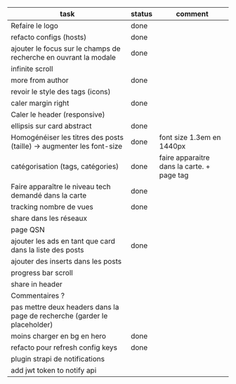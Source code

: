 

task                                                                      | status | comment
--------------------------------------------------------------------------|--------|-------------------------------------------
Refaire le logo                                                           | done   |
refacto configs (hosts)                                                   | done   |
ajouter le focus sur le champs de recherche en ouvrant la modale          | done   |
infinite scroll                                                           |        |
more from author                                                          | done   |
revoir le style des tags (icons)                                          |        |
caler margin right                                                        | done   |
Caler le header (responsive)                                              |        |
ellipsis sur card abstract                                                | done   |
Homogénéiser les titres des posts (taille) -> augmenter les font-size     | done   | font size 1.3em en 1440px
catégorisation (tags, catégories)                                         | done   | faire apparaitre dans la carte. + page tag
Faire apparaître le niveau tech demandé dans la carte                     | done   |
tracking nombre de vues                                                   | done   |
share dans les réseaux                                                    |        |
page QSN                                                                  |        |
ajouter les ads en tant que card dans la liste des posts                  | done   |
ajouter des inserts dans les posts                                        |        |
progress bar scroll                                                       |        |
share in header                                                           |        |
Commentaires ?                                                            |        |
pas mettre deux headers dans la page de recherche (garder le placeholder) |        |
moins charger en bg en hero                                               | done   |
refacto pour refresh config keys                                          | done   |
plugin strapi de notifications                                            |        |
add jwt token to notify api                                               |        |